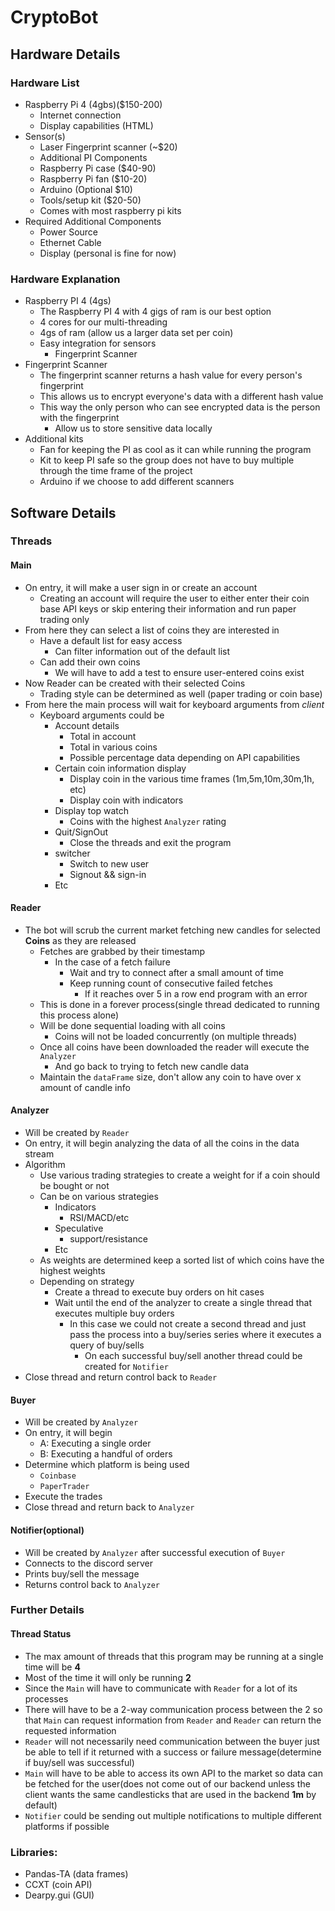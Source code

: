 <!--
    File: design.md
    Creator: Ernest M Duckworth IV
    Created: Monday Feb 21 2022 at 11:35:55 AM
    For: CryptoBot
    Description: Design file for the Crypto Bot
--->
# CryptoBot

## Hardware Details

### Hardware List

- Raspberry Pi 4 (4gbs)($150-200)
   - Internet connection
   - Display capabilities (HTML)
- Sensor(s)
   - Laser Fingerprint scanner (~$20)
   - Additional PI Components
   - Raspberry Pi case ($40-90)
   - Raspberry Pi fan ($10-20)
   - Arduino (Optional $10)
   - Tools/setup kit ($20-50)
   - Comes with most raspberry pi kits
- Required Additional Components
   - Power Source
   - Ethernet Cable
   - Display (personal is fine for now)

### Hardware Explanation

- Raspberry PI 4 (4gs)
   - The Raspberry PI 4 with 4 gigs of ram is our best option
   - 4 cores for our multi-threading
   - 4gs of ram (allow us a larger data set per coin)
   - Easy integration for sensors
      - Fingerprint Scanner
- Fingerprint Scanner
   - The fingerprint scanner returns a hash value for every person's fingerprint
   - This allows us to encrypt everyone's data with a different hash value
   - This way the only person who can see encrypted data is the person with the fingerprint
      - Allow us to store sensitive data locally
- Additional kits
   - Fan for keeping the PI as cool as it can while running the program
   - Kit to keep PI safe so the group does not have to buy multiple through the time frame of the project
   - Arduino if we choose to add different scanners

## Software Details

### Threads

#### Main

- On entry, it will make a user sign in or create an account
   - Creating an account will require the user to either enter their coin base API keys or skip entering their information and run paper trading only
- From here they can select a list of coins they are interested in
   - Have a default list for easy access
      - Can filter information out of the default list
   - Can add their own coins
      - We will have to add a test to ensure user-entered coins exist 
- Now Reader can be created with their selected Coins 
   - Trading style can be determined as well (paper trading or coin base)
- From here the main process will wait for keyboard arguments from *client*
   - Keyboard arguments could be
      - Account details
         - Total in account
         - Total in various coins
         - Possible percentage data depending on API capabilities
      - Certain coin information display
         - Display coin in the various time frames (1m,5m,10m,30m,1h, etc)
         - Display coin with indicators
      - Display top watch
         - Coins with the highest `Analyzer` rating
      - Quit/SignOut
         - Close the threads and exit the program
      - switcher
         - Switch to new user 
         - Signout && sign-in
      - Etc

#### Reader

- The bot will scrub the current market fetching new candles for selected **Coins** as they are released
   - Fetches are grabbed by their timestamp
      - In the case of a fetch failure
         - Wait and try to connect after a small amount of time
         - Keep running count of consecutive failed fetches
            - If it reaches over 5 in a row end program with an error
   - This is done in a forever process(single thread dedicated to running this process alone)
   - Will be done sequential loading with all coins
      - Coins will not be loaded concurrently (on multiple threads)
   - Once all coins have been downloaded the reader will execute the `Analyzer`
      - And go back to trying to fetch new candle data
   - Maintain the `dataFrame` size, don't allow any coin to have over x amount of candle info 

#### Analyzer
- Will be created by `Reader`
- On entry, it will begin analyzing the data of all the coins in the data stream
- Algorithm
   - Use various trading strategies to create a weight for if a coin should be bought or not
   - Can be on various strategies
      - Indicators
         - RSI/MACD/etc
      - Speculative 
         - support/resistance
      - Etc
   - As weights are determined keep a sorted list of which coins have the highest weights
   - Depending on strategy
      - Create a thread to execute buy orders on hit cases
      - Wait until the end of the analyzer to create a single thread that executes multiple buy orders
         - In this case we could not create a second thread and just pass the process into a buy/series series where it executes a query of buy/sells
            - On each successful buy/sell another thread could be created for `Notifier`
- Close thread and return control back to `Reader`

#### Buyer

- Will be created by `Analyzer`
- On entry, it will begin 
   - A: Executing a single order
   - B: Executing a handful of orders
- Determine which platform is being used
   - `Coinbase` 
   - `PaperTrader`
- Execute the trades
- Close thread and return back to `Analyzer`

#### Notifier(optional)

- Will be created by `Analyzer` after successful execution of `Buyer`
- Connects to the discord server
- Prints buy/sell the message
- Returns control back to `Analyzer`

### Further Details

#### Thread Status

- The max amount of threads that this program may be running at a single time will be **4**
- Most of the time it will only be running **2**
- Since the `Main` will have to communicate with `Reader` for a lot of its processes
- There will have to be a 2-way communication process between the 2 so that `Main` can request information from `Reader` and `Reader` can return the requested information
- `Reader` will not necessarily need communication between the buyer just be able to tell if it returned with a success or failure message(determine if buy/sell was successful)
- `Main` will have to be able to access its own API to the market so data can be fetched for the user(does not come out of our backend unless the client wants the same candlesticks that are used in the backend **1m** by default)
- `Notifier` could be sending out multiple notifications to multiple different platforms if possible

### Libraries:
 - Pandas-TA (data frames)
 - CCXT (coin API)
 - Dearpy.gui (GUI)
